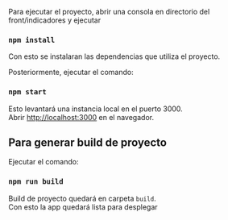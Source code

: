 Para ejecutar el proyecto, abrir una consola en directorio del front/indicadores y ejecutar 

### `npm install`
Con esto se instalaran las dependencias que utiliza el proyecto.

Posteriormente, ejecutar el comando:
### `npm start`

Esto levantará una instancia local en el puerto 3000.<br />
Abrir [http://localhost:3000](http://localhost:3000) en el navegador.


## Para generar build de proyecto
Ejecutar el comando:
### `npm run build`

Build de proyecto quedará en carpeta `build`.<br />
Con esto la app quedará lista para desplegar

